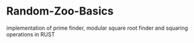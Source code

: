 # Random-Zoo-Basics
implementation of prime finder, modular square root finder and squaring operations in RUST
